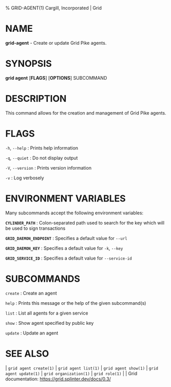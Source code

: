 % GRID-AGENT(1) Cargill, Incorporated | Grid
<!--
  Copyright 2024 Bitwise IO, Inc.
  Copyright 2021 Cargill Incorporated
  Licensed under Creative Commons Attribution 4.0 International License
  https://creativecommons.org/licenses/by/4.0/
-->

NAME
====

**grid-agent** - Create or update Grid Pike agents.

SYNOPSIS
========

**grid agent** \[**FLAGS**\] \[**OPTIONS**\] SUBCOMMAND

DESCRIPTION
===========

This command allows for the creation and management of Grid Pike agents.

FLAGS
=====

`-h`, `--help`
: Prints help information

`-q`, `--quiet`
: Do not display output

`-V`, `--version`
: Prints version information

`-v`
: Log verbosely

ENVIRONMENT VARIABLES
=====================

Many subcommands accept the following environment variables:

**`CYLINDER_PATH`**
: Colon-separated path used to search for the key which will be used
  to sign transactions

**`GRID_DAEMON_ENDPOINT`**
: Specifies a default value for `--url`

**`GRID_DAEMON_KEY`**
: Specifies a default value for  `-k`, `--key`

**`GRID_SERVICE_ID`**
: Specifies a default value for `--service-id`

SUBCOMMANDS
===========

`create`
: Create an agent

`help`
: Prints this message or the help of the given subcommand(s)

`list`
: List all agents for a given service

`show`
: Show agent specified by public key

`update`
: Update an agent

SEE ALSO
========
| `grid agent create(1)`
| `grid agent list(1)`
| `grid agent show(1)`
| `grid agent update(1)`
| `grid organization(1)`
| `grid role(1)`
|
| Grid documentation: https://grid.splinter.dev/docs/0.3/
